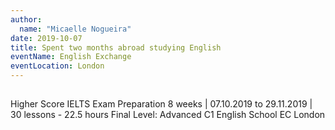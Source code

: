 ```yaml
---
author:
  name: "Micaelle Nogueira"
date: 2019-10-07
title: Spent two months abroad studying English
eventName: English Exchange
eventLocation: London
---
```


## 

Higher Score IELTS Exam Preparation
8 weeks | 07.10.2019 to 29.11.2019 | 30 lessons - 22.5 hours
Final Level: Advanced C1
English School EC London